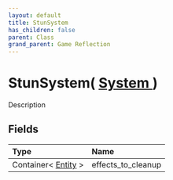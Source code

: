 ```yaml
---
layout: default
title: StunSystem
has_children: false
parent: Class
grand_parent: Game Reflection
---
```

# StunSystem( [ System ](/riftbreaker-wiki/docs/game-reflection/classes/system/) )
Description 

## Fields

| Type | Name |
|:----------|:--------------|
| Container< [Entity](/riftbreaker-wiki/docs/game-reflection/classes/entity/) > | effects_to_cleanup |

